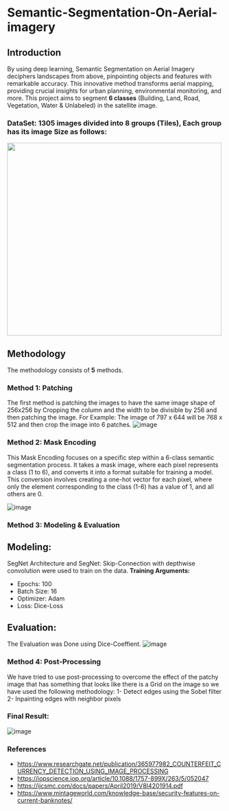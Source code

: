 # Semantic-Segmentation-On-Aerial-imagery
 
## Introduction
By using deep learning, Semantic Segmentation on Aerial Imagery deciphers landscapes from above, pinpointing objects and features with remarkable accuracy. This innovative method transforms aerial mapping, providing crucial insights for urban planning, environmental monitoring, and more.
This project aims to segment **6 classes** (Building, Land, Road, Vegetation, Water & Unlabeled) in the satellite image.

### DataSet: 1305 images divided into 8 groups (Tiles), Each group has its image Size as follows:

<img src="https://github.com/a5medashraf/Semantic-Segmentation-on-Aerial-imagery/assets/72763763/b3309699-a10b-48b7-972f-5984ff84f033" width="500" height="450">


## Methodology
The methodology consists of **5** methods.

### Method 1: Patching
 
The first method is patching the images to have the same image shape of 256x256 by Cropping the column and the width to be divisible by 256 and then patching the image.
For Example:
The image of 797 x 644 will be 768 x 512 and then crop the image into 6 patches.
![image](https://github.com/a5medashraf/Semantic-Segmentation-on-Aerial-imagery/assets/72763763/98b491fb-0352-469d-bf2d-1c35011b308d)

### Method 2: Mask Encoding

This Mask Encoding focuses on a specific step within a 6-class semantic segmentation process. It takes a mask image, where each pixel represents a class (1 to 6), and converts it into a format suitable for training a model. This conversion involves creating a one-hot vector for each pixel, where only the element corresponding to the class (1-6) has a value of 1, and all others are 0.

![image](https://github.com/a5medashraf/Semantic-Segmentation-on-Aerial-imagery/assets/72763763/f111a4ad-1f22-4ea9-a353-30ea3e963901)

### Method 3: Modeling & Evaluation

## Modeling:
SegNet Architecture and SegNet: Skip-Connection with depthwise convolution were used to train  on the data.
**Training Arguments:**
- Epochs: 100
- Batch Size: 16
- Optimizer: Adam
- Loss: Dice-Loss

## Evaluation:
The Evaluation was Done using Dice-Coeffient.
![image](https://github.com/a5medashraf/Semantic-Segmentation-on-Aerial-imagery/assets/72763763/ff1523d8-4586-4993-9844-39fcac339d02)

### Method 4: Post-Processing

We have tried to use post-processing to overcome the effect of the patchy image that has something that looks like there is a Grid on the image so we have used the following methodology:
1- Detect edges using the Sobel filter
2- Inpainting edges with neighbor pixels

### Final Result:
![image](https://github.com/a5medashraf/Semantic-Segmentation-on-Aerial-imagery/assets/72763763/7d02da61-1961-481e-8fc9-244fd136f783)


### References
- https://www.researchgate.net/publication/365977982_COUNTERFEIT_CURRENCY_DETECTION_USING_IMAGE_PROCESSING
- https://iopscience.iop.org/article/10.1088/1757-899X/263/5/052047
- https://ijcsmc.com/docs/papers/April2019/V8I4201914.pdf
- https://www.mintageworld.com/knowledge-base/security-features-on-current-banknotes/


